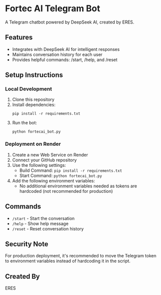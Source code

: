 # Fortec AI Telegram Bot

A Telegram chatbot powered by DeepSeek AI, created by ERES.

## Features

- Integrates with DeepSeek AI for intelligent responses
- Maintains conversation history for each user
- Provides helpful commands: /start, /help, and /reset

## Setup Instructions

### Local Development

1. Clone this repository
2. Install dependencies:
   ```
   pip install -r requirements.txt
   ```
3. Run the bot:
   ```
   python fortecai_bot.py
   ```

### Deployment on Render

1. Create a new Web Service on Render
2. Connect your GitHub repository
3. Use the following settings:
   - Build Command: `pip install -r requirements.txt`
   - Start Command: `python fortecai_bot.py`
4. Add the following environment variables:
   - No additional environment variables needed as tokens are hardcoded (not recommended for production)

## Commands

- `/start` - Start the conversation
- `/help` - Show help message
- `/reset` - Reset conversation history

## Security Note

For production deployment, it's recommended to move the Telegram token to environment variables instead of hardcoding it in the script.

## Created By

ERES